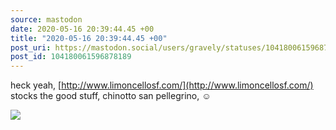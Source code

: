 ```yaml
---
source: mastodon
date: 2020-05-16 20:39:44.45 +00
title: "2020-05-16 20:39:44.45 +00"
post_uri: https://mastodon.social/users/gravely/statuses/104180061596878189
post_id: 104180061596878189
---
```

heck yeah, [http://www.limoncellosf.com/](http://www.limoncellosf.com/) stocks the good stuff, chinotto san pellegrino, ☺️


![](/images/28756725.jpg)

